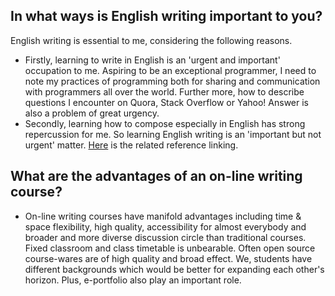 ## In what ways is English writing important to you?            
English writing is essential to me, considering the following reasons.            
* Firstly, learning to write in English is an 'urgent and important' occupation to me. Aspiring to be an exceptional programmer, I need to note my practices of programming both for sharing and communication with programmers all over the world. Further more, how to describe questions I encounter on Quora, Stack Overflow or Yahoo! Answer is also a problem of great urgency.             
* Secondly, learning how to compose especially in English has strong repercussion for me. So learning English writing is an 'important but not urgent' matter. [Here](http://www.marquette.edu/wac/WhatMakesWritingSoImportant.shtml) is the related reference linking.            
            
## What are the advantages of an on-line writing course?            
* On-line writing courses have manifold advantages including time & space flexibility, high quality, accessibility for almost everybody and broader and more diverse discussion circle than traditional courses. Fixed classroom and class timetable is unbearable. Often open source course-wares are of high quality and broad effect. We, students have different backgrounds which would be better for expanding each other's horizon. Plus, e-portfolio also play an important role.              

